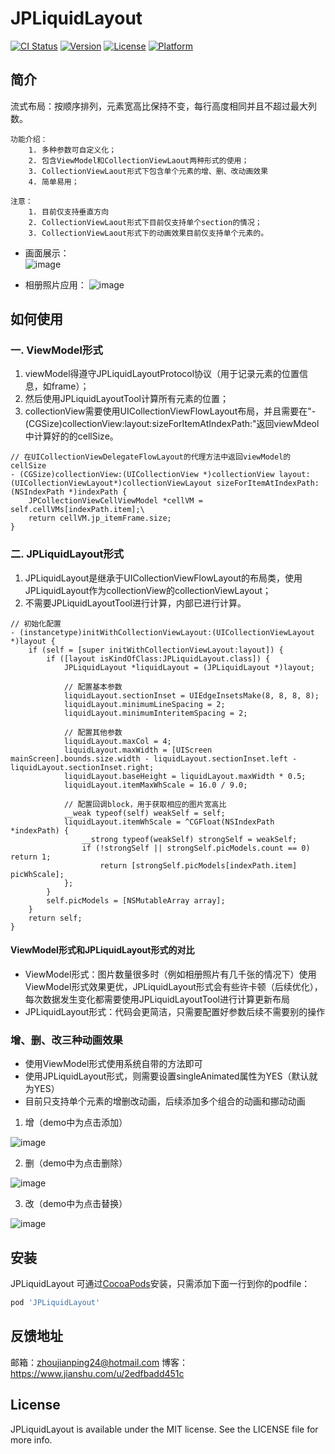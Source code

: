 # JPLiquidLayout

[![CI Status](https://img.shields.io/travis/Rogue24/JPLiquidLayout.svg?style=flat)](https://travis-ci.org/Rogue24/JPLiquidLayout)
[![Version](https://img.shields.io/cocoapods/v/JPLiquidLayout.svg?style=flat)](https://cocoapods.org/pods/JPLiquidLayout)
[![License](https://img.shields.io/cocoapods/l/JPLiquidLayout.svg?style=flat)](https://cocoapods.org/pods/JPLiquidLayout)
[![Platform](https://img.shields.io/cocoapods/p/JPLiquidLayout.svg?style=flat)](https://cocoapods.org/pods/JPLiquidLayout)

## 简介

流式布局：按顺序排列，元素宽高比保持不变，每行高度相同并且不超过最大列数。

    功能介绍：
        1. 多种参数可自定义化；
        2. 包含ViewModel和CollectionViewLaout两种形式的使用；
        3. CollectionViewLaout形式下包含单个元素的增、删、改动画效果
        4. 简单易用；

    注意：
        1. 目前仅支持垂直方向
        2. CollectionViewLaout形式下目前仅支持单个section的情况；
        3. CollectionViewLaout形式下的动画效果目前仅支持单个元素的。

- 画面展示：        
![image](https://github.com/Rogue24/JPLiquidLayout/raw/master/Cover/cover.gif)

- 相册照片应用：
![image](https://github.com/Rogue24/JPLiquidLayout/raw/master/Cover/photos.gif)

## 如何使用

### 一. ViewModel形式
1. viewModel得遵守JPLiquidLayoutProtocol协议（用于记录元素的位置信息，如frame）；
2. 然后使用JPLiquidLayoutTool计算所有元素的位置；
3. collectionView需要使用UICollectionViewFlowLayout布局，并且需要在"- (CGSize)collectionView:layout:sizeForItemAtIndexPath:"返回viewMdeol中计算好的的cellSize。

```objc
// 在UICollectionViewDelegateFlowLayout的代理方法中返回viewModel的cellSize
- (CGSize)collectionView:(UICollectionView *)collectionView layout:(UICollectionViewLayout*)collectionViewLayout sizeForItemAtIndexPath:(NSIndexPath *)indexPath {
    JPCollectionViewCellViewModel *cellVM = self.cellVMs[indexPath.item];\
    return cellVM.jp_itemFrame.size;
}
```

### 二. JPLiquidLayout形式
1. JPLiquidLayout是继承于UICollectionViewFlowLayout的布局类，使用JPLiquidLayout作为collectionView的collectionViewLayout；
2. 不需要JPLiquidLayoutTool进行计算，内部已进行计算。

```objc
// 初始化配置
- (instancetype)initWithCollectionViewLayout:(UICollectionViewLayout *)layout {
    if (self = [super initWithCollectionViewLayout:layout]) {
        if ([layout isKindOfClass:JPLiquidLayout.class]) {
            JPLiquidLayout *liquidLayout = (JPLiquidLayout *)layout;

            // 配置基本参数
            liquidLayout.sectionInset = UIEdgeInsetsMake(8, 8, 8, 8);
            liquidLayout.minimumLineSpacing = 2;
            liquidLayout.minimumInteritemSpacing = 2;

            // 配置其他参数
            liquidLayout.maxCol = 4;
            liquidLayout.maxWidth = [UIScreen mainScreen].bounds.size.width - liquidLayout.sectionInset.left - liquidLayout.sectionInset.right;
            liquidLayout.baseHeight = liquidLayout.maxWidth * 0.5;
            liquidLayout.itemMaxWhScale = 16.0 / 9.0;

            // 配置回调block，用于获取相应的图片宽高比
            __weak typeof(self) weakSelf = self;
            liquidLayout.itemWhScale = ^CGFloat(NSIndexPath *indexPath) {
                __strong typeof(weakSelf) strongSelf = weakSelf;
                if (!strongSelf || strongSelf.picModels.count == 0) return 1;
                    return [strongSelf.picModels[indexPath.item] picWhScale];
            };
        }
        self.picModels = [NSMutableArray array];
    }
    return self;
}
```

#### ViewModel形式和JPLiquidLayout形式的对比
- ViewModel形式：图片数量很多时（例如相册照片有几千张的情况下）使用ViewModel形式效果更优，JPLiquidLayout形式会有些许卡顿（后续优化），每次数据发生变化都需要使用JPLiquidLayoutTool进行计算更新布局
- JPLiquidLayout形式：代码会更简洁，只需要配置好参数后续不需要别的操作

### 增、删、改三种动画效果
- 使用ViewModel形式使用系统自带的方法即可
- 使用JPLiquidLayout形式，则需要设置singleAnimated属性为YES（默认就为YES）
- 目前只支持单个元素的增删改动画，后续添加多个组合的动画和挪动动画

1. 增（demo中为点击添加）

![image](https://github.com/Rogue24/JPLiquidLayout/raw/master/Cover/insert.gif)

2. 删（demo中为点击删除）

![image](https://github.com/Rogue24/JPLiquidLayout/raw/master/Cover/delete.gif)

3. 改（demo中为点击替换）

![image](https://github.com/Rogue24/JPLiquidLayout/raw/master/Cover/reload.gif)

###

## 安装

JPLiquidLayout 可通过[CocoaPods](http://cocoapods.org)安装，只需添加下面一行到你的podfile：

```ruby
pod 'JPLiquidLayout'
```

## 反馈地址

邮箱：zhoujianping24@hotmail.com
博客：https://www.jianshu.com/u/2edfbadd451c

## License

JPLiquidLayout is available under the MIT license. See the LICENSE file for more info.

